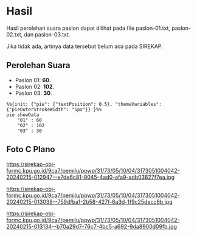 # Hasil

Hasil perolehan suara paslon dapat dilihat pada file paslon-01.txt, paslon-02.txt, dan paslon-03.txt.

Jika tidak ada, artinya data tersebut belum ada pada SIREKAP.

## Perolehan Suara

 * Paslon 01: **60**.
 * Paslon 02: **102**.
 * Paslon 03: **30**.

```mermaid
%%{init: {"pie": {"textPosition": 0.5}, "themeVariables": {"pieOuterStrokeWidth": "5px"}} }%%
pie showData
    "01" : 60
    "02" : 102
    "03" : 30
```
## Foto C Plano

https://sirekap-obj-formc.kpu.go.id/9ca7/pemilu/ppwp/31/73/05/10/04/3173051004042-20240215-012947--e7de6c81-9045-4ad0-afa9-adb03827f7ea.jpg

https://sirekap-obj-formc.kpu.go.id/9ca7/pemilu/ppwp/31/73/05/10/04/3173051004042-20240215-013038--759dfba1-2b58-427f-8a3d-1f9c25decc6b.jpg

https://sirekap-obj-formc.kpu.go.id/9ca7/pemilu/ppwp/31/73/05/10/04/3173051004042-20240215-013134--b70a29d7-76c7-4bc5-a692-9da8900d09fb.jpg
